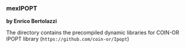 ### mexIPOPT
**by Enrico Bertolazzi**

The directory contains the precompiled dynamic libraries for COIN-OR IPOPT library
(`https://github.com/coin-or/Ipopt`)
